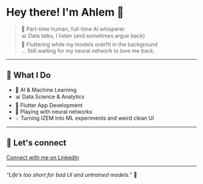 # Hey there! I'm Ahlem 👋

> 🤖 Part-time human, full-time AI whisperer  
> 📊 Data talks, I listen (and sometimes argue back)  
> 📱 Fluttering while my models overfit in the background   
> ... Still waiting for my neural network to love me back.

---

## 🧠 What I Do

- 🧬 AI & Machine Learning
- 📊 Data Science & Analytics
- 📱 Flutter App Development
- 🧪 Playing with neural networks 
- 💡 Turning IZEM into ML experiments and weird clean UI

---


## 💬 Let's connect

[Connect with me on LinkedIn](https://www.linkedin.com/in/ahlem-taibi-6bb02232b/)



---

_“Life’s too short for bad UI and untrained models.”_ 🧃

